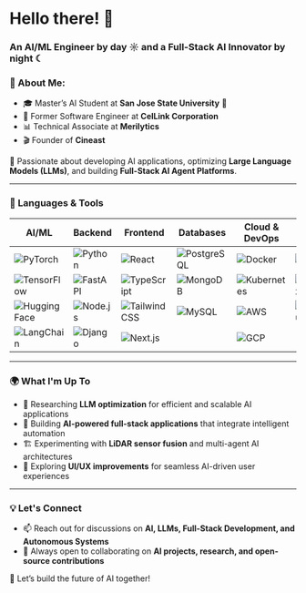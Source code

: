# Hello there! 👋  

### An AI/ML Engineer by day ☼ and a Full-Stack AI Innovator by night ☾  

### 🚀 About Me:  
- 🎓 Master’s AI Student at **San Jose State University** 🏫  
- 🔧 Former Software Engineer at **CelLink Corporation**  
- 📊 Technical Associate at **Merilytics**  
- 🎬 Founder of **Cineast**  

🚀 Passionate about developing AI applications, optimizing **Large Language Models (LLMs)**, and building **Full-Stack AI Agent Platforms**.  

---

### 🔧 Languages & Tools  

| **AI/ML** | **Backend** | **Frontend** | **Databases** | **Cloud & DevOps** | **Other** |
|-----------|------------|-------------|---------------|-------------------|----------|
| ![PyTorch](https://cdn.jsdelivr.net/gh/devicons/devicon/icons/pytorch/pytorch-original.svg) | ![Python](https://cdn.jsdelivr.net/gh/devicons/devicon/icons/python/python-original.svg) | ![React](https://cdn.jsdelivr.net/gh/devicons/devicon/icons/react/react-original.svg) | ![PostgreSQL](https://cdn.jsdelivr.net/gh/devicons/devicon/icons/postgresql/postgresql-original.svg) | ![Docker](https://cdn.jsdelivr.net/gh/devicons/devicon/icons/docker/docker-original.svg) | ![Git](https://cdn.jsdelivr.net/gh/devicons/devicon/icons/git/git-original.svg) |
| ![TensorFlow](https://cdn.jsdelivr.net/gh/devicons/devicon/icons/tensorflow/tensorflow-original.svg) | ![FastAPI](https://fastapi.tiangolo.com/img/logo-margin/logo-teal.png) | ![TypeScript](https://cdn.jsdelivr.net/gh/devicons/devicon/icons/typescript/typescript-original.svg) | ![MongoDB](https://cdn.jsdelivr.net/gh/devicons/devicon/icons/mongodb/mongodb-original.svg) | ![Kubernetes](https://cdn.jsdelivr.net/gh/devicons/devicon/icons/kubernetes/kubernetes-plain.svg) | ![Linux](https://cdn.jsdelivr.net/gh/devicons/devicon/icons/linux/linux-original.svg) |
| ![Hugging Face](https://huggingface.co/front/assets/huggingface_logo-noborder.svg) | ![Node.js](https://cdn.jsdelivr.net/gh/devicons/devicon/icons/nodejs/nodejs-original.svg) | ![Tailwind CSS](https://cdn.jsdelivr.net/gh/devicons/devicon/icons/tailwindcss/tailwindcss-plain.svg) | ![MySQL](https://cdn.jsdelivr.net/gh/devicons/devicon/icons/mysql/mysql-original.svg) | ![AWS](https://cdn.jsdelivr.net/gh/devicons/devicon/icons/amazonwebservices/amazonwebservices-original.svg) | ![GitHub](https://github.githubassets.com/images/modules/logos_page/GitHub-Mark.png) |
| ![LangChain](https://avatars.githubusercontent.com/u/110226061?s=200&v=4) | ![Django](https://cdn.jsdelivr.net/gh/devicons/devicon/icons/django/django-original.svg) | ![Next.js](https://cdn.jsdelivr.net/gh/devicons/devicon/icons/nextjs/nextjs-original.svg) |  | ![GCP](https://cdn.jsdelivr.net/gh/devicons/devicon/icons/googlecloud/googlecloud-original.svg) |  |

---

### 🌍 What I'm Up To  
- 🔬 Researching **LLM optimization** for efficient and scalable AI applications  
- 🤖 Building **AI-powered full-stack applications** that integrate intelligent automation  
- 🏗️ Experimenting with **LiDAR sensor fusion** and multi-agent AI architectures  
- 🎨 Exploring **UI/UX improvements** for seamless AI-driven user experiences  

---

### 💡 Let's Connect  
- 📫 Reach out for discussions on **AI, LLMs, Full-Stack Development, and Autonomous Systems**  
- 💬 Always open to collaborating on **AI projects, research, and open-source contributions**  

🚀 Let’s build the future of AI together!  
